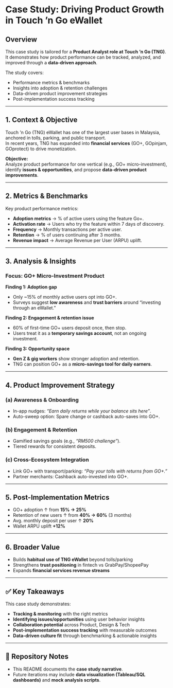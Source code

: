 #  Case Study: Driving Product Growth in Touch ’n Go eWallet

##  Overview
This case study is tailored for a **Product Analyst role at Touch ’n Go (TNG)**.  
It demonstrates how product performance can be tracked, analyzed, and improved through a **data-driven approach**.

The study covers:
- Performance metrics & benchmarks
- Insights into adoption & retention challenges
- Data-driven product improvement strategies
- Post-implementation success tracking

---

## 1. Context & Objective
Touch ’n Go (TNG) eWallet has one of the largest user bases in Malaysia, anchored in tolls, parking, and public transport.  
In recent years, TNG has expanded into **financial services** (GO+, GOpinjam, GOprotect) to drive monetization.

**Objective:**  
Analyze product performance for one vertical (e.g., GO+ micro-investment), identify **issues & opportunities**, and propose **data-driven product improvements**.

---

## 2. Metrics & Benchmarks
Key product performance metrics:

- **Adoption metrics** → % of active users using the feature Go+.  
- **Activation rate** → Users who try the feature within 7 days of discovery.  
- **Frequency** → Monthly transactions per active user.  
- **Retention** → % of users continuing after 3 months.  
- **Revenue impact** → Average Revenue per User (ARPU) uplift.  

---

## 3. Analysis & Insights

### Focus: GO+ Micro-Investment Product
**Finding 1: Adoption gap**  
- Only ~15% of monthly active users opt into GO+.  
- Surveys suggest **low awareness** and **trust barriers** around “investing through an eWallet.”

**Finding 2: Engagement & retention issue**  
- 60% of first-time GO+ users deposit once, then stop.  
- Users treat it as a **temporary savings account**, not an ongoing investment.

**Finding 3: Opportunity space**  
- **Gen Z & gig workers** show stronger adoption and retention.  
- TNG can position GO+ as a **micro-savings tool for daily earners**.

---

## 4. Product Improvement Strategy

### (a) Awareness & Onboarding
- In-app nudges: *“Earn daily returns while your balance sits here”*.  
- Auto-sweep option: Spare change or cashback auto-saves into GO+.  

### (b) Engagement & Retention
- Gamified savings goals (e.g., *“RM500 challenge”*).  
- Tiered rewards for consistent deposits.  

### (c) Cross-Ecosystem Integration
- Link GO+ with transport/parking: *“Pay your tolls with returns from GO+.”*  
- Partner merchants: Cashback auto-invested into GO+.  

---

## 5. Post-Implementation Metrics

- GO+ adoption ↑ from **15% → 25%**  
- Retention of new users ↑ from **40% → 60%** (3 months)  
- Avg. monthly deposit per user ↑ **20%**  
- Wallet ARPU uplift **+12%**  

---

## 6. Broader Value

- Builds **habitual use of TNG eWallet** beyond tolls/parking  
- Strengthens **trust positioning** in fintech vs GrabPay/ShopeePay  
- Expands **financial services revenue streams**  

---

## ✅ Key Takeaways
This case study demonstrates:  
- **Tracking & monitoring** with the right metrics  
- **Identifying issues/opportunities** using user behavior insights  
- **Collaboration potential** across Product, Design & Tech  
- **Post-implementation success tracking** with measurable outcomes  
- **Data-driven culture fit** through benchmarking & actionable insights  

---

## 📂 Repository Notes
- This README documents the **case study narrative**.  
- Future iterations may include **data visualization (Tableau/SQL dashboards)** and **mock analysis scripts**.  
